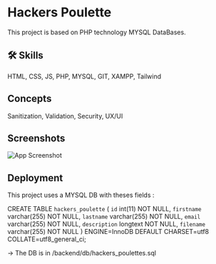 
# Hackers Poulette

This project is based on PHP technology MYSQL DataBases.

## 🛠 Skills
HTML, CSS, JS, PHP, MYSQL, GIT, XAMPP, Tailwind

## Concepts
Sanitization, Validation, Security, UX/UI

## Screenshots

![App Screenshot](https://raw.githubusercontent.com/becodeorg/CRL-Wilson-2/main/1.TRAIL/3.The-Mountain/projects/AZ_Store/az_store.png?token=GHSAT0AAAAAACCIAI3KYQKPIROEFZFG4AJCZEG2J3Q)


## Deployment

This project uses a MYSQL DB with theses fields :

CREATE TABLE `hackers_poulette` (
  `id` int(11) NOT NULL,
  `firstname` varchar(255) NOT NULL,
  `lastname` varchar(255) NOT NULL,
  `email` varchar(255) NOT NULL,
  `description` longtext NOT NULL,
  `filename` varchar(255) NOT NULL
) ENGINE=InnoDB DEFAULT CHARSET=utf8 COLLATE=utf8_general_ci;

-> The DB is in /backend/db/hackers_poulettes.sql

